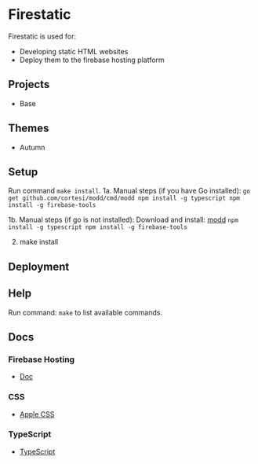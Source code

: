 # Firestatic
Firestatic is used for:
* Developing static HTML websites
* Deploy them to the firebase hosting platform

## Projects
* Base

## Themes
* Autumn

## Setup

Run command `make install`.
1a. Manual steps (if you have Go installed):
`
	go get github.com/cortesi/modd/cmd/modd
    npm install -g typescript
	npm install -g firebase-tools
`

1b. Manual steps (if go is not installed):
Download and install: [modd](https://github.com/cortesi/modd/releases)
`
    npm install -g typescript
	npm install -g firebase-tools
`

2. make install

## Deployment


## Help
Run command: `make` to list available commands.

## Docs

### Firebase Hosting
* [Doc](https://firebase.google.com/docs/hosting/)

### CSS
* [Apple CSS](http://www.cssstats.com/stats?url=http%3A%2F%2Fapple.com&name=Apple)

### TypeScript
* [TypeScript](https://www.typescriptlang.org/)
